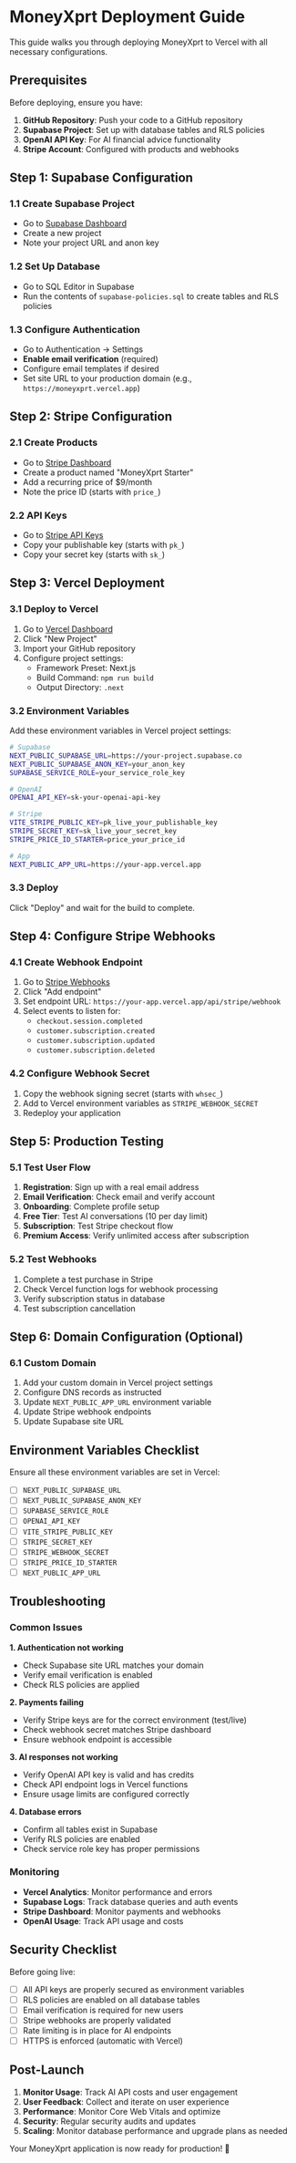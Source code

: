 # MoneyXprt Deployment Guide

This guide walks you through deploying MoneyXprt to Vercel with all necessary configurations.

## Prerequisites

Before deploying, ensure you have:

1. **GitHub Repository**: Push your code to a GitHub repository
2. **Supabase Project**: Set up with database tables and RLS policies
3. **OpenAI API Key**: For AI financial advice functionality
4. **Stripe Account**: Configured with products and webhooks

## Step 1: Supabase Configuration

### 1.1 Create Supabase Project
- Go to [Supabase Dashboard](https://supabase.com/dashboard/projects)
- Create a new project
- Note your project URL and anon key

### 1.2 Set Up Database
- Go to SQL Editor in Supabase
- Run the contents of `supabase-policies.sql` to create tables and RLS policies

### 1.3 Configure Authentication
- Go to Authentication → Settings
- **Enable email verification** (required)
- Configure email templates if desired
- Set site URL to your production domain (e.g., `https://moneyxprt.vercel.app`)

## Step 2: Stripe Configuration

### 2.1 Create Products
- Go to [Stripe Dashboard](https://dashboard.stripe.com/products)
- Create a product named "MoneyXprt Starter"
- Add a recurring price of $9/month
- Note the price ID (starts with `price_`)

### 2.2 API Keys
- Go to [Stripe API Keys](https://dashboard.stripe.com/apikeys)
- Copy your publishable key (starts with `pk_`)
- Copy your secret key (starts with `sk_`)

## Step 3: Vercel Deployment

### 3.1 Deploy to Vercel
1. Go to [Vercel Dashboard](https://vercel.com/dashboard)
2. Click "New Project"
3. Import your GitHub repository
4. Configure project settings:
   - Framework Preset: Next.js
   - Build Command: `npm run build`
   - Output Directory: `.next`

### 3.2 Environment Variables
Add these environment variables in Vercel project settings:

```bash
# Supabase
NEXT_PUBLIC_SUPABASE_URL=https://your-project.supabase.co
NEXT_PUBLIC_SUPABASE_ANON_KEY=your_anon_key
SUPABASE_SERVICE_ROLE=your_service_role_key

# OpenAI
OPENAI_API_KEY=sk-your-openai-api-key

# Stripe
VITE_STRIPE_PUBLIC_KEY=pk_live_your_publishable_key
STRIPE_SECRET_KEY=sk_live_your_secret_key
STRIPE_PRICE_ID_STARTER=price_your_price_id

# App
NEXT_PUBLIC_APP_URL=https://your-app.vercel.app
```

### 3.3 Deploy
Click "Deploy" and wait for the build to complete.

## Step 4: Configure Stripe Webhooks

### 4.1 Create Webhook Endpoint
1. Go to [Stripe Webhooks](https://dashboard.stripe.com/webhooks)
2. Click "Add endpoint"
3. Set endpoint URL: `https://your-app.vercel.app/api/stripe/webhook`
4. Select events to listen for:
   - `checkout.session.completed`
   - `customer.subscription.created`
   - `customer.subscription.updated` 
   - `customer.subscription.deleted`

### 4.2 Configure Webhook Secret
1. Copy the webhook signing secret (starts with `whsec_`)
2. Add to Vercel environment variables as `STRIPE_WEBHOOK_SECRET`
3. Redeploy your application

## Step 5: Production Testing

### 5.1 Test User Flow
1. **Registration**: Sign up with a real email address
2. **Email Verification**: Check email and verify account
3. **Onboarding**: Complete profile setup
4. **Free Tier**: Test AI conversations (10 per day limit)
5. **Subscription**: Test Stripe checkout flow
6. **Premium Access**: Verify unlimited access after subscription

### 5.2 Test Webhooks
1. Complete a test purchase in Stripe
2. Check Vercel function logs for webhook processing
3. Verify subscription status in database
4. Test subscription cancellation

## Step 6: Domain Configuration (Optional)

### 6.1 Custom Domain
1. Add your custom domain in Vercel project settings
2. Configure DNS records as instructed
3. Update `NEXT_PUBLIC_APP_URL` environment variable
4. Update Stripe webhook endpoints
5. Update Supabase site URL

## Environment Variables Checklist

Ensure all these environment variables are set in Vercel:

- [ ] `NEXT_PUBLIC_SUPABASE_URL`
- [ ] `NEXT_PUBLIC_SUPABASE_ANON_KEY`
- [ ] `SUPABASE_SERVICE_ROLE`
- [ ] `OPENAI_API_KEY`
- [ ] `VITE_STRIPE_PUBLIC_KEY`
- [ ] `STRIPE_SECRET_KEY`
- [ ] `STRIPE_WEBHOOK_SECRET`
- [ ] `STRIPE_PRICE_ID_STARTER`
- [ ] `NEXT_PUBLIC_APP_URL`

## Troubleshooting

### Common Issues

**1. Authentication not working**
- Check Supabase site URL matches your domain
- Verify email verification is enabled
- Check RLS policies are applied

**2. Payments failing**
- Verify Stripe keys are for the correct environment (test/live)
- Check webhook secret matches Stripe dashboard
- Ensure webhook endpoint is accessible

**3. AI responses not working**
- Verify OpenAI API key is valid and has credits
- Check API endpoint logs in Vercel functions
- Ensure usage limits are configured correctly

**4. Database errors**
- Confirm all tables exist in Supabase
- Verify RLS policies are enabled
- Check service role key has proper permissions

### Monitoring

- **Vercel Analytics**: Monitor performance and errors
- **Supabase Logs**: Track database queries and auth events
- **Stripe Dashboard**: Monitor payments and webhooks
- **OpenAI Usage**: Track API usage and costs

## Security Checklist

Before going live:

- [ ] All API keys are properly secured as environment variables
- [ ] RLS policies are enabled on all database tables
- [ ] Email verification is required for new users
- [ ] Stripe webhooks are properly validated
- [ ] Rate limiting is in place for AI endpoints
- [ ] HTTPS is enforced (automatic with Vercel)

## Post-Launch

1. **Monitor Usage**: Track AI API costs and user engagement
2. **User Feedback**: Collect and iterate on user experience
3. **Performance**: Monitor Core Web Vitals and optimize
4. **Security**: Regular security audits and updates
5. **Scaling**: Monitor database performance and upgrade plans as needed

Your MoneyXprt application is now ready for production! 🚀
